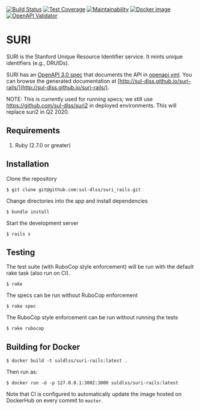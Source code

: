 [![Build Status](https://circleci.com/gh/sul-dlss/suri_rails.svg?style=svg)](https://circleci.com/gh/sul-dlss/suri_rails)
[![Test Coverage](https://api.codeclimate.com/v1/badges/8c69820c161e14d45bc9/test_coverage)](https://codeclimate.com/github/sul-dlss/suri_rails/test_coverage)
[![Maintainability](https://api.codeclimate.com/v1/badges/8c69820c161e14d45bc9/maintainability)](https://codeclimate.com/github/sul-dlss/suri_rails/maintainability)
[![Docker image](https://images.microbadger.com/badges/image/suldlss/suri-rails.svg)](https://microbadger.com/images/suldlss/suri-rails "Get your own image badge on microbadger.com")
[![OpenAPI Validator](http://validator.swagger.io/validator?url=https://raw.githubusercontent.com/sul-dlss/suri-rails/master/openapi.yml)](http://validator.swagger.io/validator/debug?url=https://raw.githubusercontent.com/sul-dlss/suri-rails/master/openapi.yml)

# SURI

SURI is the Stanford Unique Resource Identifier service. It mints unique identifiers (e.g., DRUIDs).

SURI has an [OpenAPI 3.0 spec](http://spec.openapis.org/oas/v3.0.2) that documents the API in [openapi.yml](openapi.yml). You can browse the generated documentation at [http://sul-dlss.github.io/suri-rails/](http://sul-dlss.github.io/suri-rails/).

NOTE: This is currently used for running specs; we still use https://github.com/sul-dlss/suri2 in deployed environments. This will replace suri2 in Q2 2020.

## Requirements

1. Ruby (2.7.0 or greater)

## Installation

Clone the repository

    $ git clone git@github.com:sul-dlss/suri_rails.git

Change directories into the app and install dependencies

    $ bundle install

Start the development server

    $ rails s

## Testing

The test suite (with RuboCop style enforcement) will be run with the default rake task (also run on CI).

    $ rake

The specs can be run without RuboCop enforcement

    $ rake spec

The RuboCop style enforcement can be run without running the tests

    $ rake rubocop

## Building for Docker

```shell
$ docker build -t suldlss/suri-rails:latest .
```

Then run as:
```shell
$ docker run -d -p 127.0.0.1:3002:3000 suldlss/suri-rails:latest
```

Note that CI is configured to automatically update the image hosted on DockerHub on every commit to `master`.
